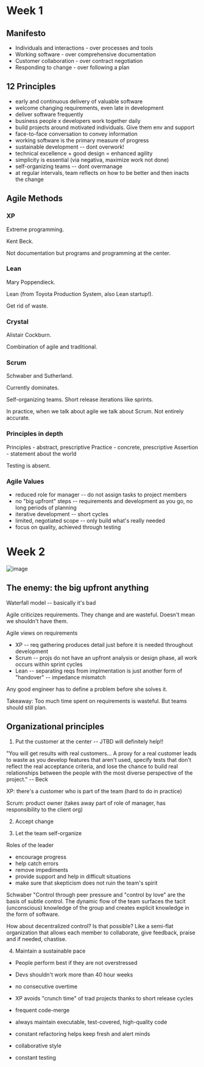 # Week 1

## Manifesto

* Individuals and interactions - over processes and tools
* Working software - over comprehensive documentation
* Customer collaboration - over contract negotiation
* Responding to change - over following a plan

## 12 Principles

* early and continuous delivery of valuable software 
* welcome changing requirements, even late in development
* deliver software frequently
* business people x developers work together daily
* build projects around motivated individuals. Give them env and support
* face-to-face conversation to convey information
* working software is the primary measure of progress
* sustainable development -- dont overwork!
* technical excellence + good design = enhanced agility 
* simplicity is essential (via negativa, maximize work not done)
* self-organizing teams -- dont overmanage
* at regular intervals, team reflects on how to be better and then inacts the change

## Agile Methods

### XP

Extreme programming. 

Kent Beck. 

Not documentation but programs and programming at the center. 

### Lean

Mary Poppendieck.

Lean (from Toyota Production System, also Lean startup!).

Get rid of waste.

### Crystal

Alistair Cockburn.

Combination of agile and traditional.

### Scrum

Schwaber and Sutherland.

Currently dominates.

Self-organizing teams. Short release iterations like sprints.

In practice, when we talk about agile we talk about Scrum. Not entirely accurate.

### Principles in depth

Principles - abstract, prescriptive
Practice - concrete, prescriptive
Assertion - statement about the world

Testing is absent.

### Agile Values

* reduced role for manager -- do not assign tasks to project members
* no "big upfront" steps -- requirements and development as you go, no long periods of planning
* iterative development -- short cycles
* limited, negotiated scope -- only build what's really needed
* focus on quality, achieved through testing

# Week 2

![image](https://user-images.githubusercontent.com/3739702/37384578-ab8c72d2-278a-11e8-8d5b-4b5ed55c4385.png)

## The enemy: the big upfront anything

Waterfall model -- basically it's bad

Agile criticizes requirements. They change and are wasteful. Doesn't mean we shouldn't have them.

Agile views on requirements
* XP -- req gathering produces detail just before it is needed throughout development
* Scrum -- projs do not have an upfront analysis or design phase, all work occurs within sprint cycles
* Lean -- separating reqs from implmentation is just another form of "handover" -- impedance mismatch

Any good engineer has to define a problem before she solves it.

Takeaway: Too much time spent on requirements is wasteful. But teams should still plan.

## Organizational principles

1. Put the customer at the center -- JTBD will definitely help!!

"You will get results with real customers... A proxy for a real customer leads to waste
as you develop features that aren't used, specify tests that don't reflect the real acceptance
criteria, and lose the chance to build real relationships between the people with the most
diverse perspective of the project." -- Beck

XP: there's a customer who is part of the team (hard to do in practice)

Scrum: product owner (takes away part of role of manager, has responsibility to the client org)

2. Accept change

3. Let the team self-organize

Roles of the leader
* encourage progress
* help catch errors
* remove impediments
* provide support and help in difficult situations
* make sure that skepticism does not ruin the team's spirit

Schwaber "Control through peer pressure and "control by love" are the basis of subtle control.
The dynamic flow of the team surfaces the tacit (unconscious) knowledge of the group and creates
explicit knowledge in the form of software.

How about decentralized control? Is that possible? Like a semi-flat organization that allows
each member to collaborate, give feedback, praise and if needed, chastise.

4. Maintain a sustainable pace

* People perform best if they are not overstressed
* Devs shouldn't work more than 40 hour weeks
* no consecutive overtime
* XP avoids "crunch time" of trad projects thanks to short release cycles

* frequent code-merge
* always maintain executable, test-covered, high-quality code
* constant refactoring helps keep fresh and alert minds
* collaborative style
* constant testing
